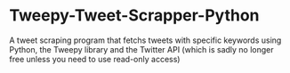 # Tweepy-Tweet-Scrapper-Python
A tweet scraping program that fetchs tweets with specific keywords using Python, the Tweepy library and the Twitter API (which is sadly no longer free unless you need to use read-only access)
